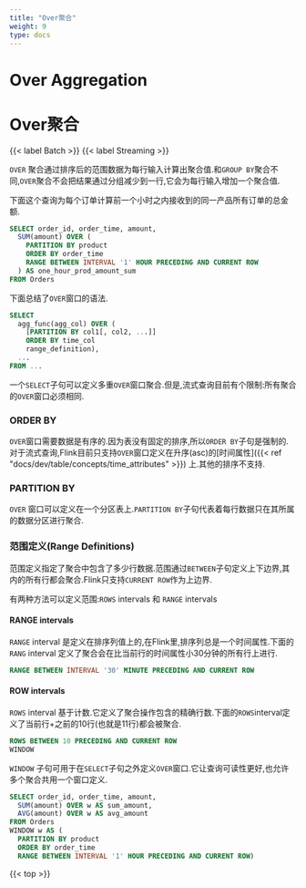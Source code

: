 ```yaml
---
title: "Over聚合"
weight: 9
type: docs
---
```

<!--
Licensed to the Apache Software Foundation (ASF) under one
or more contributor license agreements.  See the NOTICE file
distributed with this work for additional information
regarding copyright ownership.  The ASF licenses this file
to you under the Apache License, Version 2.0 (the
"License"); you may not use this file except in compliance
with the License.  You may obtain a copy of the License at

  http://www.apache.org/licenses/LICENSE-2.0

Unless required by applicable law or agreed to in writing,
software distributed under the License is distributed on an
"AS IS" BASIS, WITHOUT WARRANTIES OR CONDITIONS OF ANY
KIND, either express or implied.  See the License for the
specific language governing permissions and limitations
under the License.
-->

# Over Aggregation

# Over聚合

{{< label Batch >}} {{< label Streaming >}}

`OVER` 聚合通过排序后的范围数据为每行输入计算出聚合值.和`GROUP BY`聚合不同,`OVER`聚合不会把结果通过分组减少到一行,它会为每行输入增加一个聚合值.

下面这个查询为每个订单计算前一个小时之内接收到的同一产品所有订单的总金额.

```sql
SELECT order_id, order_time, amount,
  SUM(amount) OVER (
    PARTITION BY product
    ORDER BY order_time
    RANGE BETWEEN INTERVAL '1' HOUR PRECEDING AND CURRENT ROW
  ) AS one_hour_prod_amount_sum
FROM Orders
```

下面总结了`OVER`窗口的语法.

```sql
SELECT
  agg_func(agg_col) OVER (
    [PARTITION BY col1[, col2, ...]]
    ORDER BY time_col
    range_definition),
  ...
FROM ...
```

一个`SELECT`子句可以定义多重`OVER`窗口聚合.但是,流式查询目前有个限制:所有聚合的`OVER`窗口必须相同.

### ORDER BY

`OVER`窗口需要数据是有序的.因为表没有固定的排序,所以`ORDER BY`子句是强制的.对于流式查询,Flink目前只支持`OVER`窗口定义在升序(asc)的[时间属性]({{< ref "docs/dev/table/concepts/time_attributes" >}}) 上.其他的排序不支持.

### PARTITION BY

`OVER` 窗口可以定义在一个分区表上.`PARTITION BY`子句代表着每行数据只在其所属的数据分区进行聚合.

### 范围定义(Range Definitions)

范围定义指定了聚合中包含了多少行数据.范围通过`BETWEEN`子句定义上下边界,其内的所有行都会聚合.Flink只支持`CURRENT ROW`作为上边界.

有两种方法可以定义范围:`ROWS` intervals 和 `RANGE` intervals

#### RANGE intervals

`RANGE` interval 是定义在排序列值上的,在Flink里,排序列总是一个时间属性.下面的`RANG` interval 定义了聚合会在比当前行的时间属性小30分钟的所有行上进行.

```sql
RANGE BETWEEN INTERVAL '30' MINUTE PRECEDING AND CURRENT ROW
```

#### ROW intervals

`ROWS` interval 基于计数.它定义了聚合操作包含的精确行数.下面的`ROWS`interval定义了当前行+之前的10行(也就是11行)都会被聚合.

```sql
ROWS BETWEEN 10 PRECEDING AND CURRENT ROW
WINDOW
```

`WINDOW` 子句可用于在`SELECT`子句之外定义`OVER`窗口.它让查询可读性更好,也允许多个聚合共用一个窗口定义.

```sql
SELECT order_id, order_time, amount,
  SUM(amount) OVER w AS sum_amount,
  AVG(amount) OVER w AS avg_amount
FROM Orders
WINDOW w AS (
  PARTITION BY product
  ORDER BY order_time
  RANGE BETWEEN INTERVAL '1' HOUR PRECEDING AND CURRENT ROW)
```

{{< top >}}
